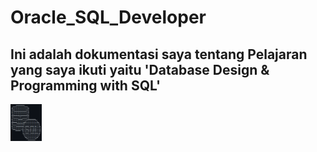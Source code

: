 # Oracle_SQL_Developer
## Ini adalah dokumentasi saya tentang Pelajaran yang saya ikuti yaitu 'Database Design &amp; Programming with SQL'

<p>
    <img src="images/asciiIMG.png" alt="asciiArt" style="width: 50px;" />
</p>
